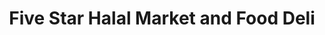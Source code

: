 ---
title: "Five Star Halal Market and Food Deli"
url: /louisville/five-star-halal-market-and-food-deli/
shop: Supermarkt
---